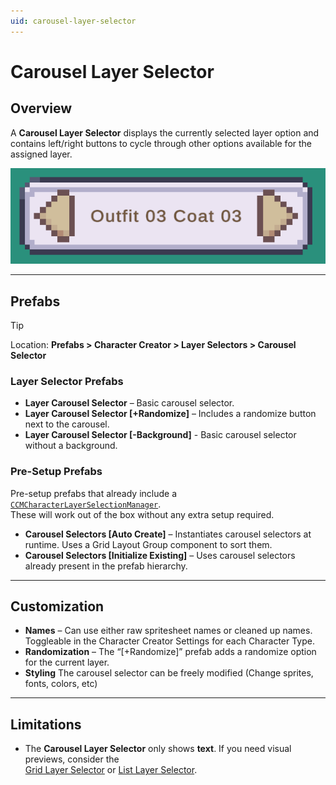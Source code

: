 ```yaml
---
uid: carousel-layer-selector
---
```


# Carousel Layer Selector

## Overview

A **Carousel Layer Selector** displays the currently selected layer option and contains left/right buttons to cycle through other options available for the assigned layer.

![Carousel Layer Selector](/images/carousel-layer-selector.png)

---

## Prefabs

> [!TIP]
> Location: **Prefabs > Character Creator > Layer Selectors > Carousel Selector**

### Layer Selector Prefabs
- **Layer Carousel Selector** – Basic carousel selector.  
- **Layer Carousel Selector [+Randomize]** – Includes a randomize button next to the carousel.
- **Layer Carousel Selector [-Background]** - Basic carousel selector without a background.  

### Pre-Setup Prefabs
Pre-setup prefabs that already include a  
[`CCMCharacterLayerSelectionManager`](xref:BlazerTech.CharacterManagement.CharacterCreator.CCMCharacterLayerSelectionManager).  
These will work out of the box without any extra setup required.

- **Carousel Selectors [Auto Create]** – Instantiates carousel selectors at runtime. Uses a Grid Layout Group component to sort them.  
- **Carousel Selectors [Initialize Existing]** – Uses carousel selectors already present in the prefab hierarchy.  

---

## Customization

- **Names** – Can use either raw spritesheet names or cleaned up names. Toggleable in the Character Creator Settings for each Character Type.
- **Randomization** – The “[+Randomize]” prefab adds a randomize option for the current layer.  
- **Styling** The carousel selector can be freely modified (Change sprites, fonts, colors, etc)  

---

## Limitations

- The **Carousel Layer Selector** only shows **text**. If you need visual previews, consider the  
  [Grid Layer Selector](xref:grid-layer-selector) or [List Layer Selector](xref:list-layer-selector).